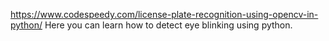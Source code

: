  https://www.codespeedy.com/license-plate-recognition-using-opencv-in-python/
 Here you can learn how to detect eye blinking using python.
